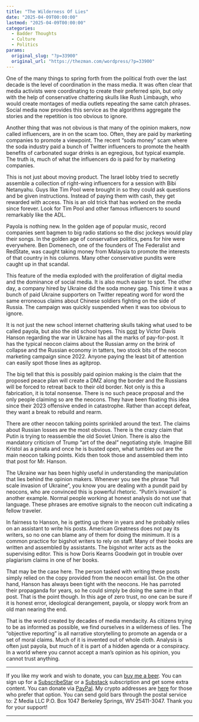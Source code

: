 ```yaml
---
title: "The Wilderness Of Lies"
date: "2025-04-09T00:00:00"
lastmod: "2025-04-09T00:00:00"
categories:
  - Badder Thoughts
  - Culture
  - Politics
params:
  original_slug: "?p=33900"
  original_url: "https://thezman.com/wordpress/?p=33900"
---
```


One of the many things to spring forth from the political froth over the
last decade is the level of coordination in the mass media. It was often
clear that media activists were coordinating to create their preferred
spin, but only with the help of conservative chattering skulls like Rush
Limbaugh, who would create montages of media outlets repeating the same
catch phrases. Social media now provides this service as the algorithms
aggregate the stories and the repetition is too obvious to ignore.

Another thing that was not obvious is that many of the opinion makers,
now called influencers, are in on the scam too. Often, they are paid by
marketing companies to promote a viewpoint. The recent “soda money” scam
where the soda industry paid a bunch of Twitter influencers to promote
the health benefits of carbonated sugar drinks is an egregious, but
typical example. The truth is, much of what the influencers do is paid
for by marketing companies.

This is not just about moving product. The Israel lobby tried to
secretly assemble a collection of right-wing influencers for a session
with Bibi Netanyahu. Guys like Tim Pool were brought in so they could
ask questions and be given instructions. Instead of paying them with
cash, they get rewarded with access. This is an old trick that has
worked on the media since forever. Look for Tim Pool and other famous
influencers to sound remarkably like the ADL.

Payola is nothing new. In the golden age of popular music, record
companies sent bagmen to big radio stations so the disc jockeys would
play their songs. In the golden age of conservative politics, pens for
hire were everywhere. Ben Domenech, one of the founders of The
Federalist and RedState, was caught taking money from Malaysia to
promote the interests of that country in his columns. Many other
conservative pundits were caught up in that scandal.

This feature of the media exploded with the proliferation of digital
media and the dominance of social media. It is also much easier to spot.
The other day, a company hired by Ukraine did the soda money gag. This
time it was a bunch of paid Ukraine supporters on Twitter repeating word
for word the same erroneous claims about Chinese soldiers fighting on
the side of Russia. The campaign was quickly suspended when it was too
obvious to ignore.

It is not just the new school internet chattering skulls taking what
used to be called payola, but also the old school types. This <a
href="https://amgreatness.com/2025/04/03/all-the-ukrainian-known-knowns/"
rel="noopener" target="_blank">post</a> by Victor Davis Hanson regarding
the war in Ukraine has all the marks of pay-for-post. It has the typical
neocon claims about the Russian army on the brink of collapse and the
Russian economy in tatters, two stock bits of the neocon marketing
campaign since 2022. Anyone paying the least bit of attention can easily
spot those lines as agitprop.

The big tell that this is possibly paid opinion making is the claim that
the proposed peace plan will create a DMZ along the border and the
Russians will be forced to retreat back to their old border. Not only is
this a fabrication, it is total nonsense. There is no such peace
proposal and the only people claiming so are the neocons. They have been
floating this idea since their 2023 offensive ended in catastrophe.
Rather than accept defeat, they want a break to rebuild and rearm.

There are other neocon talking points sprinkled around the text. The
claims about Russian losses are the most obvious. There is the crazy
claim that Putin is trying to reassemble the old Soviet Union. There is
also the mandatory criticism of Trump “art of the deal” negotiating
style. Imagine Bill Kristol as a pinata and once he is busted open, what
tumbles out are the main neocon talking points. Kids then took those and
assembled them into that post for Mr. Hanson.

The Ukraine war has been highly useful in understanding the manipulation
that lies behind the opinion makers. Whenever you see the phrase “full
scale invasion of Ukraine”, you know you are dealing with a pundit paid
by neocons, who are convinced this is powerful rhetoric. “Putin’s
invasion” is another example. Normal people working at honest analysis
do not use that language. These phrases are emotive signals to the
neocon cult indicating a fellow traveler.

In fairness to Hanson, he is getting up there in years and he probably
relies on an assistant to write his posts. American Greatness does not
pay its writers, so no one can blame any of them for doing the minimum.
It is a common practice for bigshot writers to rely on staff. Many of
their books are written and assembled by assistants. The bigshot writer
acts as the supervising editor. This is how Doris Kearns Goodwin got in
trouble over plagiarism claims in one of her books.

That may be the case here. The person tasked with writing these posts
simply relied on the copy provided from the neocon email list. On the
other hand, Hanson has always been tight with the neocons. He has
parroted their propaganda for years, so he could simply be doing the
same in that post. That is the point though. In this age of zero trust,
no one can be sure if it is honest error, ideological derangement,
payola, or sloppy work from an old man nearing the end.

That is the world created by decades of media mendacity. As citizens
trying to be as informed as possible, we find ourselves in a wilderness
of lies. The “objective reporting” is all narrative storytelling to
promote an agenda or a set of moral claims. Much of it is invented out
of whole cloth. Analysis is often just payola, but much of it is part of
a hidden agenda or a conspiracy. In a world where you cannot accept a
man’s opinion as his opinion, you cannot trust anything.

------------------------------------------------------------------------

If you like my work and wish to donate, you can
<a href="https://www.buymeacoffee.com/mujolulu" rel="noopener"
target="_blank">buy me a beer</a>. You can sign up for a
<a href="https://www.subscribestar.com/the-z-blog" rel="noopener"
target="_blank">SubscribeStar</a> or a
<a href="https://thedissident.substack.com/" rel="noopener"
target="_blank">Substack</a> subscription and get some extra content.
You can donate via <a
href="https://www.paypal.com/donate/?cmd=_s-xclick&amp;hosted_button_id=UDAS2Q8JYA6CN&amp;source=url"
rel="noopener" target="_blank">PayPal</a>. My crypto addresses are
<a href="https://thezman.com/wordpress/?page_id=22713" rel="noopener"
target="_blank">here</a> for those who prefer that option. You can send
gold bars through the postal service to: Z Media LLC P.O. Box 1047
Berkeley Springs, WV 25411-3047. Thank you for your support!

------------------------------------------------------------------------
